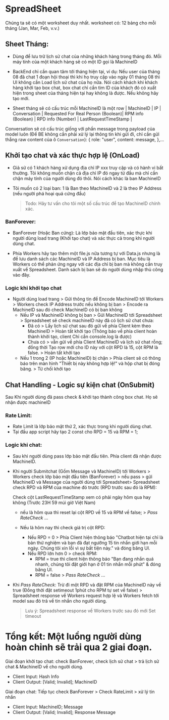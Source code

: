 # SpreadSheet

Chúng ta sẽ có một worksheet duy nhất.
worksheet có: 12 bảng cho mỗi tháng (Jan, Mar, Feb, v.v.)

## Sheet Tháng:

- Dùng để lưu trữ lịch sử chat của những khách hàng trong tháng đó. Mỗi máy tính của một khách hàng sẽ có một ID gọi là MachineID
- BackEnd chỉ cần quan tâm tới tháng hiện tại, ví dụ: Nếu user của tháng 08 đã chat 1 đoạn hội thoại thì khi họ truy cập vào ngày 01 tháng 08 thì UI không cần Load lịch sử chat của họ nữa. Nói cách khách khi khách hàng khởi tạo box chat, box chat chỉ cần tìm ID của khách đó có xuất hiện trong sheet của tháng hiện tại hay không là được. Nếu không hãy tạo mới.

- Sheet tháng sẽ có cấu trúc mỗi MachineID là một row
  | MachineID | IP | Conversation | Requested For Real Person (Boolean)| RPM info (Boolean) | RPD info (Number) | LastRequestTimeStamp |

Conversation sẽ có cấu trúc giống với phần message trong payload của model luôn (Để BE không cần phải xử lý lại thông tin khi gửi đi, chỉ cần gửi thẳng raw content của ô `Conversation`):
{
role: "user",
content: message,
},...

## Khởi tạo chat và xác thực hợp lệ (OnLoad)

- Giả sử có 1 khách hàng xử dụng địa chỉ IP xxx truy cập và có hành vi bất thường. Tôi không muốn chặn cả địa chỉ IP đó ngay từ đầu mà chỉ cần chặn máy tính của người dùng đó thôi. Nói cách khác là ban MachineID
- Tôi muốn có 2 loại ban: 1 là Ban theo MachineID và 2 là theo IP Address (nếu người phá hoại quá cứng đầu)

  > Todo: Hãy tư vấn cho tôi một số cấu trúc để tạo MachineID chính xác.

### BanForever:

- BanForever (Hoặc Ban cứng): Là lớp bảo mật đầu tiên, xác thực khi người dùng load trang (Khởi tạo chat) và xác thực cả trong khi người dùng chat.

- Phía Workers hãy tạo thêm một file.js nữa tương tự với Data.js nhưng là để lưu danh sách các MachineID và IP Address bị ban. Mục tiêu là Workers có thể phản ứng ngay với các địa chỉ bị ban mà không cần truy xuất về Spreadsheet. Danh sách bị ban sẽ do người dùng nhập thủ công vào đây.

### Logic khi khởi tạo chat

- Người dùng load trang > Gửi thông tin để Encode MachineID tới Workers > Workers check IP Address trước nếu không bị ban > Encode ra MachineID sau đó check MachineID có bị ban không
  - Nếu IP và MachineID không bị ban > Gửi MachineID tới Spreadsheet > Spreadsheet sẽ check machineID này đã có lịch sử chat chưa:
    - Đã có > Lấy lịch sử chat sau đó gửi về phía Client kèm theo MachineID > Hoàn tất khởi tạo (Thông báo về phía client hoàn thành khởi tạo, client Chỉ cần console.log là được)
    - Chưa có > vẫn gửi về phía Client MachineID và lịch sử chat rỗng; đồng thời Tạo row mới cho ID này với cột RPD là 15, cột RPM là false. > Hoàn tất khởi tạo
  - Nếu 1 trong 2 (IP hoặc MachineID) bị chặn > Phía client sẽ có thông báo trên màn hình "Thiết bị này không hợp lệ!" và hộp chat bị đóng băng. > Từ chối khởi tạo

## Chat Handling - Logic sự kiện chat (OnSubmit)

Sau Khi người dùng đã pass check & khởi tạo thành công box chat. Họ sẽ nhận được machineID

### Rate Limit:

- Rate Limit là lớp bảo mật thứ 2, xác thực trong khi người dùng chat.
- Tại đầu app script hãy tạo 2 const cho RPD = 15 và RPM = 1;

### Logic khi chat:

- Sau khi người dùng pass lớp bảo mật đầu tiên. Phía client đã nhận được MachineID.

- Khi người Submitchat (Gồm Message và MachineID) tới Workers > Workers check lớp bảo mật đầu tiên (BanForever) > nếu pass > gửi MachineID và Message của người dùng tới Spreadsheet> Spreadsheet check RPD và RPM của machine đó trước (RPD trước sau đó là RPM):

  Check cột LastRequestTimeStamp xem có phải ngày hôm qua hay không (Trước 23H 59 múi giờ Việt Nam)

  - nếu là hôm qua thì reset lại cột RPD về 15 và RPM về false; > _Pass RateCheck_ ...

  - Nếu là hôm nay thì check giá trị cột RPD:

    - Nếu RPD = 0 > Phía Client hiện thông báo "Chatbot hiện tại chỉ là bản thử nghiệm và bạn đã đạt ngưỡng 15 tin nhắn giới hạn mỗi ngày. Chúng tôi xin lỗi vì sự bất tiện này." và đóng băng UI.
    - Nếu RPD lớn hơn 0 > check RPM:
      - RPM = true thì client hiện thông báo "Bạn đang nhắn quá nhanh, chúng tôi đặt giới hạn ở 01 tin nhắn mỗi phút" & đóng băng UI.
      - RPM = false > _Pass RateCheck_ ...

- Khi _Pass RateCheck_: Trừ đi một RPD và đặt RPM của MachineID này về true (Đồng thời đặt setimeout 1phút cho RPM tự set về false) > Spreadsheet response về Workers request hợp lệ và Workers fetch tới model sau đó trả về tin nhắn cho người dùng.
  > Lưu ý: Spreadsheet response về Workers trước sau đó mới Set timeout

# Tổng kết: Một luồng người dùng hoàn chỉnh sẽ trải qua 2 giai đoạn.

Giai đoạn khởi tạo chat: check BanForever, check lịch sử chat > trả lịch sử chat & MachineID về cho người dùng.

- Client Input: Hash Info
- Client Output: [Valid; Invalid]; MachineID

Giai đoạn chat: Tiếp tục check BanForever > Check RateLimit > xử lý tin nhắn

- Client Input: MachineID; Message
- Client Output: [Valid; Invalid]; Response Message
